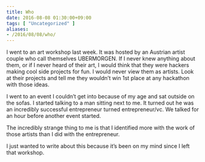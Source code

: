 ```yaml
---
title: Who
date: 2016-08-08 01:30:00+09:00
tags: [ "Uncategorized" ]
aliases:
- /2016/08/08/who/
---
```

I went to an art workshop last week. It was hosted by an Austrian artist couple who call themselves UBERMORGEN. If I never knew anything about them, or if I never heard of their art, I would think that they were hackers making cool side projects for fun. I would never view them as artists. Look at their projects and tell me they wouldn’t win 1st place at any hackathon with those ideas.

I went to an event I couldn’t get into because of my age and sat outside on the sofas. I started talking to a man sitting next to me. It turned out he was an incredibly successful entrepreneur turned entrepreneur/vc. We talked for an hour before another event started.

The incredibly strange thing to me is that I identified more with the work of those artists than I did with the entrepreneur.

I just wanted to write about this because it’s been on my mind since I left that workshop.
